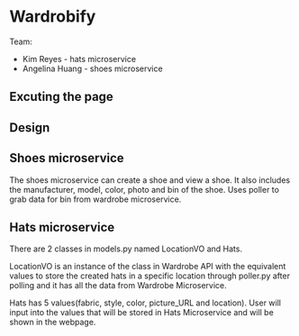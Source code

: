 # Wardrobify

Team:

* Kim Reyes - hats microservice
* Angelina Huang - shoes microservice

## Excuting the page

## Design


## Shoes microservice

The shoes microservice can create a shoe and view a shoe.
It also includes the manufacturer, model, color, photo and bin of the shoe.
Uses poller to grab data for bin from wardrobe microservice.

## Hats microservice


There are 2 classes in models.py named LocationVO and Hats.

LocationVO is an instance of the class in Wardrobe API with the equivalent values to store the created hats in a specific location through poller.py after polling and it has all the data from Wardrobe Microservice.

Hats has 5 values(fabric, style, color, picture_URL and location). User will input into the values that will be stored in Hats Microservice and will be shown in the webpage.
